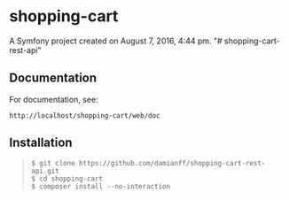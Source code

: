 shopping-cart
=============

A Symfony project created on August 7, 2016, 4:44 pm.
"# shopping-cart-rest-api" 

Documentation
-------------

For documentation, see:

    http://localhost/shopping-cart/web/doc

Installation
------------

>     $ git clone https://github.com/damianff/shopping-cart-rest-api.git
>     $ cd shopping-cart
>     $ composer install --no-interaction
